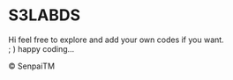 # S3LABDS
Hi feel free to explore and add your own codes if you want.   
; ) happy coding...     
     
      
     
      
© SenpaiTM    
